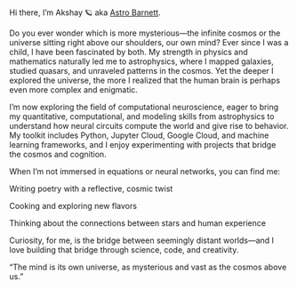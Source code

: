 Hi there, I’m Akshay 🪐 aka [Astro Barnett](https://astrobarnett.in/about-me).


Do you ever wonder which is more mysterious—the infinite cosmos or the universe sitting right above our shoulders, our own mind? Ever since I was a child, I have been fascinated by both. My strength in physics and mathematics naturally led me to astrophysics, where I mapped galaxies, studied quasars, and unraveled patterns in the cosmos. Yet the deeper I explored the universe, the more I realized that the human brain is perhaps even more complex and enigmatic.

I’m now exploring the field of computational neuroscience, eager to bring my quantitative, computational, and modeling skills from astrophysics to understand how neural circuits compute the world and give rise to behavior. My toolkit includes Python, Jupyter Cloud, Google Cloud, and machine learning frameworks, and I enjoy experimenting with projects that bridge the cosmos and cognition.

When I’m not immersed in equations or neural networks, you can find me:

Writing poetry with a reflective, cosmic twist

Cooking and exploring new flavors

Thinking about the connections between stars and human experience

Curiosity, for me, is the bridge between seemingly distant worlds—and I love building that bridge through science, code, and creativity.

“The mind is its own universe, as mysterious and vast as the cosmos above us.”


<!---
astrobarnett/astrobarnett is a ✨ special ✨ repository because its `README.md` (this file) appears on your GitHub profile.
You can click the Preview link to take a look at your changes.
--->
